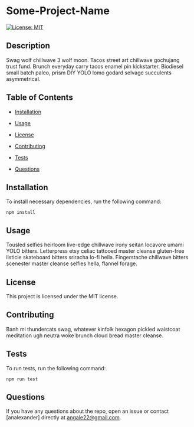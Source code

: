 # Some-Project-Name

[![License: MIT](https://img.shields.io/badge/License-MIT-yellow.svg)](https://opensource.org/licenses/MIT)

## Description

Swag wolf chillwave 3 wolf moon. Tacos street art chillwave gochujang trust fund. Brunch everyday carry tacos enamel pin kickstarter. Biodiesel small batch paleo, prism DIY YOLO lomo godard selvage succulents asymmetrical.

## Table of Contents

* [Installation](#Installation)

* [Usage](#Usage)

* [License](#License)

* [Contributing](#Contributing)

* [Tests](#Tests)

* [Questions](#Questions)

## Installation

To install necessary dependencies, run the following command:
````
npm install
````

## Usage

Tousled selfies heirloom live-edge chillwave irony seitan locavore umami YOLO bitters. Letterpress etsy celiac tattooed master cleanse gluten-free listicle skateboard bitters sriracha lo-fi hella. Fingerstache chillwave bitters scenester master cleanse selfies hella, flannel forage.

## License

This project is licensed under the MIT license.

## Contributing

Banh mi thundercats swag, whatever kinfolk hexagon pickled waistcoat meditation ugh neutra woke brunch cloud bread master cleanse.

## Tests

To run tests, run the following command:
````
npm run test
````

## Questions

If you have any questions about the repo, open an issue or contact [analexander] directly at angale22@gmail.com.